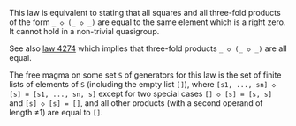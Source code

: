 This law is equivalent to stating that all squares and all three-fold products of the form `_ ◇ (_ ◇ _)` are equal to the same element which is a right zero.  It cannot hold in a non-trivial quasigroup.

See also [law 4274](https://teorth.github.io/equational_theories/implications/?4274) which implies that three-fold products `_ ◇ (_ ◇ _)` are all equal.

The free magma on some set `S` of generators for this law is the set of finite lists of elements of `S` (including the empty list `[]`), where `[s1, ..., sn] ◇ [s] = [s1, ..., sn, s]` except for two special cases `[] ◇ [s] = [s, s]` and `[s] ◇ [s] = []`, and all other products (with a second operand of length ≠1) are equal to `[]`.
